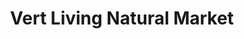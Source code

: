 ---
title: "Vert Living Natural Market"
url: /mississauga/vert-living-natural-market/
shop: Supermarkt
---